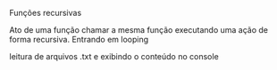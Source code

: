 Funções recursivas

Ato de uma função chamar a mesma função executando uma ação de forma recursiva.
Entrando em looping

leitura de arquivos .txt e exibindo o conteúdo no console